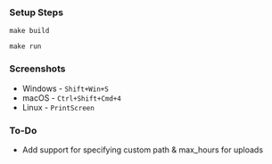 ### Setup Steps
```shell
make build
```
```shell
make run
```
### Screenshots
- Windows - `Shift+Win+S`
- macOS - `Ctrl+Shift+Cmd+4`
- Linux - `PrintScreen`

### To-Do
- Add support for specifying custom path & max_hours for uploads